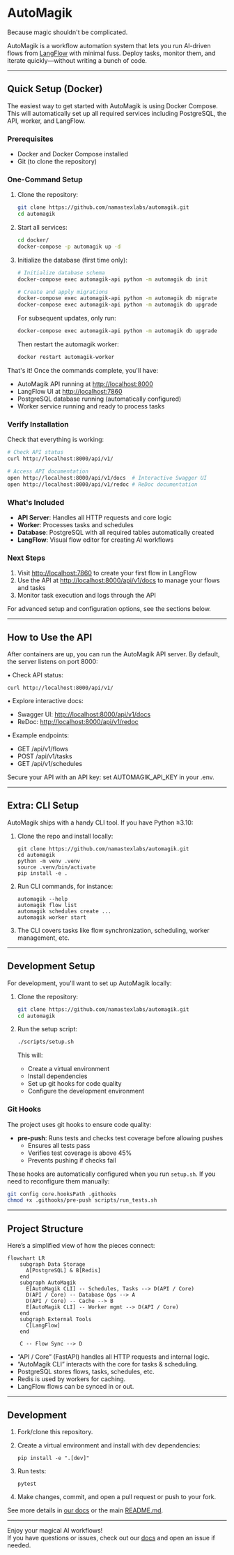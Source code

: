 # AutoMagik

Because magic shouldn't be complicated.

AutoMagik is a workflow automation system that lets you run AI-driven flows from [LangFlow](https://github.com/logspace-ai/langflow) with minimal fuss. Deploy tasks, monitor them, and iterate quickly—without writing a bunch of code.

---

## Quick Setup (Docker)

The easiest way to get started with AutoMagik is using Docker Compose. This will automatically set up all required services including PostgreSQL, the API, worker, and LangFlow.

### Prerequisites

- Docker and Docker Compose installed
- Git (to clone the repository)

### One-Command Setup

1. Clone the repository:

   ```bash
   git clone https://github.com/namastexlabs/automagik.git
   cd automagik
   ```

2. Start all services:

   ```bash
   cd docker/
   docker-compose -p automagik up -d
   ```

3. Initialize the database (first time only):

   ```bash
   # Initialize database schema
   docker-compose exec automagik-api python -m automagik db init
   
   # Create and apply migrations
   docker-compose exec automagik-api python -m automagik db migrate 
   docker-compose exec automagik-api python -m automagik db upgrade
   ```

   For subsequent updates, only run:

   ```bash
   docker-compose exec automagik-api python -m automagik db upgrade
   ```

   Then restart the automagik worker:

   ```bash
   docker restart automagik-worker
   ```

That's it! Once the commands complete, you'll have:

- AutoMagik API running at <http://localhost:8000>
- LangFlow UI at <http://localhost:7860>
- PostgreSQL database running (automatically configured)
- Worker service running and ready to process tasks

### Verify Installation

Check that everything is working:

```bash
# Check API status
curl http://localhost:8000/api/v1/

# Access API documentation
open http://localhost:8000/api/v1/docs  # Interactive Swagger UI
open http://localhost:8000/api/v1/redoc # ReDoc documentation
```

### What's Included

- **API Server**: Handles all HTTP requests and core logic
- **Worker**: Processes tasks and schedules
- **Database**: PostgreSQL with all required tables automatically created
- **LangFlow**: Visual flow editor for creating AI workflows

### Next Steps

1. Visit <http://localhost:7860> to create your first flow in LangFlow
2. Use the API at <http://localhost:8000/api/v1/docs> to manage your flows and tasks
3. Monitor task execution and logs through the API

For advanced setup and configuration options, see the sections below.

---

## How to Use the API

After containers are up, you can run the AutoMagik API server. By default, the server listens on port 8000:

• Check API status:

  ```
  curl http://localhost:8000/api/v1/
  ```

• Explore interactive docs:

- Swagger UI: <http://localhost:8000/api/v1/docs>
- ReDoc: <http://localhost:8000/api/v1/redoc>

• Example endpoints:

- GET /api/v1/flows  
- POST /api/v1/tasks  
- GET /api/v1/schedules  

Secure your API with an API key: set AUTOMAGIK_API_KEY in your .env.

---

## Extra: CLI Setup

AutoMagik ships with a handy CLI tool. If you have Python ≥3.10:

1. Clone the repo and install locally:

   ```
   git clone https://github.com/namastexlabs/automagik.git
   cd automagik
   python -m venv .venv
   source .venv/bin/activate
   pip install -e .
   ```

2. Run CLI commands, for instance:

   ```
   automagik --help
   automagik flow list
   automagik schedules create ...
   automagik worker start
   ```

3. The CLI covers tasks like flow synchronization, scheduling, worker management, etc.

---

## Development Setup

For development, you'll want to set up AutoMagik locally:

1. Clone the repository:
   ```bash
   git clone https://github.com/namastexlabs/automagik.git
   cd automagik
   ```

2. Run the setup script:
   ```bash
   ./scripts/setup.sh
   ```
   This will:
   - Create a virtual environment
   - Install dependencies
   - Set up git hooks for code quality
   - Configure the development environment

### Git Hooks

The project uses git hooks to ensure code quality:

- **pre-push**: Runs tests and checks test coverage before allowing pushes
  - Ensures all tests pass
  - Verifies test coverage is above 45%
  - Prevents pushing if checks fail

These hooks are automatically configured when you run `setup.sh`. If you need to reconfigure them manually:
```bash
git config core.hooksPath .githooks
chmod +x .githooks/pre-push scripts/run_tests.sh
```

---

## Project Structure

Here’s a simplified view of how the pieces connect:

```mermaid
flowchart LR
    subgraph Data Storage
      A[PostgreSQL] & B[Redis]
    end
    subgraph AutoMagik
      E[AutoMagik CLI] -- Schedules, Tasks --> D(API / Core)
      D(API / Core) -- Database Ops --> A
      D(API / Core) -- Cache --> B
      E[AutoMagik CLI] -- Worker mgmt --> D(API / Core)
    end
    subgraph External Tools
      C[LangFlow]
    end
    
    C -- Flow Sync --> D
```

- “API / Core” (FastAPI) handles all HTTP requests and internal logic.  
- “AutoMagik CLI” interacts with the core for tasks & scheduling.  
- PostgreSQL stores flows, tasks, schedules, etc.  
- Redis is used by workers for caching.  
- LangFlow flows can be synced in or out.

---

## Development

1. Fork/clone this repository.  
2. Create a virtual environment and install with dev dependencies:

   ```
   pip install -e ".[dev]"
   ```

3. Run tests:

   ```
   pytest
   ```

4. Make changes, commit, and open a pull request or push to your fork.

See more details in [our docs](docs/README.md) or the main [README.md](README.md).

---

Enjoy your magical AI workflows!  
If you have questions or issues, check out our [docs](docs/README.md) and open an issue if needed.
